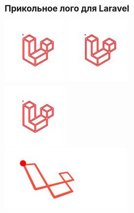 # Прикольное лого для Laravel

![Alt text](./laravel-logo.svg)
<img src="./laravel-logo.svg">

![Alt text](./laravel-logo.svg)
<img src="./laravel-logo2.svg">
